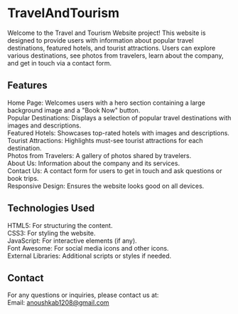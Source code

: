 # TravelAndTourism
Welcome to the Travel and Tourism Website project! This website is designed to provide users with information about popular travel destinations, featured hotels, and tourist attractions. Users can explore various destinations, see photos from travelers, learn about the company, and get in touch via a contact form.

## Features

Home Page: Welcomes users with a hero section containing a large background image and a "Book Now" button.<br>
Popular Destinations: Displays a selection of popular travel destinations with images and descriptions.<br>
Featured Hotels: Showcases top-rated hotels with images and descriptions.<br>
Tourist Attractions: Highlights must-see tourist attractions for each destination.<br>
Photos from Travelers: A gallery of photos shared by travelers.<br>
About Us: Information about the company and its services.<br>
Contact Us: A contact form for users to get in touch and ask questions or book trips.<br>
Responsive Design: Ensures the website looks good on all devices.<br>

## Technologies Used

HTML5: For structuring the content.<br>
CSS3: For styling the website.<br>
JavaScript: For interactive elements (if any).<br>
Font Awesome: For social media icons and other icons.<br>
External Libraries: Additional scripts or styles if needed.

## Contact

For any questions or inquiries, please contact us at:<br>
Email: anoushkab1208@gmail.com

